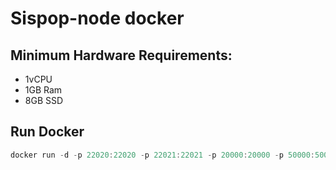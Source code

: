 # Sispop-node docker

## Minimum Hardware Requirements:
- 1vCPU
- 1GB Ram
- 8GB SSD
  

## Run Docker
```js
docker run -d -p 22020:22020 -p 22021:22021 -p 20000:20000 -p 50000:50000 -p 1090:1090/udp --device=/dev/net/tun --cap-add=NET_ADMIN --restart=always -v /home/$USER/sis-place:/root --name "sispop-node" xk4milx/sispop-node
```
